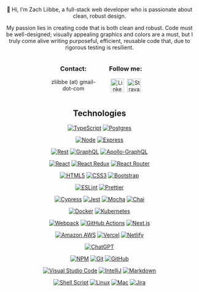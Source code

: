 <!-- <p align="center">
  <img position="center" src="https://github.com/zliibbe.png" alt="Zach"
  width="150" height="auto" />
 </p> -->

<p align="center">
👋 Hi, I’m Zach Liibbe, a full-stack web developer who is passionate about clean, robust design. 
</p>
<div align="center">

My passion lies in creating code that is both clean and robust. Code must be well-designed; visually appealing graphics and colors are a must, but I truly come alive writing purposeful, efficient, reusable code that, due to rigorous testing is resilient.</p>

  <div style="display: flex; width: 50%">
        <div style="flex: 1; margin-right: 20px">
          <h3>Contact:</h3>
          <p>zliibbe (at) gmail-dot-com</p>
        </div>  
        <div style="flex: 1;">
          <h3>Follow me: </h3>    
          <a href="https://www.linkedin.com/in/zachliibbe/"><img height="35" style="margin-right: 5px" src="https://cdn2.iconfinder.com/data/icons/social-icon-3/512/social_style_3_in-306.png"b alt="LinkedIn badge"/></a>  
          <a href="https://www.strava.com/athletes/zachliibbe"><img height="35" src="https://cdn4.iconfinder.com/data/icons/logos-and-brands/512/323_Strava_logo-512.png" alt="Strava Badge"/></a>
        </div>  
  </div>

<p display='flex'; justify-content='center'>
  <h2 align='center'>Technologies</h2>
  <p align='center'>

  <a href="https://www.typescriptlang.org/">![TypeScript](https://img.shields.io/badge/typescript-fbe570.svg?style=for-the-badge&logo=typescript&logoColor=253031)</a> <a href="https://www.postgresql.org/">![Postgres](https://img.shields.io/badge/postgres-fbe570.svg?style=for-the-badge&logo=postgresql&logoColor=253031)
  </a> 

<a href="https://nodejs.org/en">![Node](https://img.shields.io/badge/Node.js-494949?style=for-the-badge&logo=node.js&logoColor=white)</a> <a href="https://expressjs.com/">![Express](https://img.shields.io/badge/express-494949.svg?style=for-the-badge&logo=express&logoColor=%white)</a>



<a href="https://www.codecademy.com/article/what-is-rest">![Rest](https://img.shields.io/badge/-REST-479900?style=for-the-badge&logo=rest&logoColor=white)</a> <a href="https://graphql.org/">![GraphQL](https://img.shields.io/badge/-GraphQL-479900?style=for-the-badge&logo=graphql&logoColor=white)</a> <a href="https://www.apollographql.com/">![Apollo-GraphQL](https://img.shields.io/badge/-ApolloGraphQL-479900?style=for-the-badge&logo=apollo-graphql&logoColor=white)</a>

<a href="https://react.dev/">![React](https://img.shields.io/badge/react-3647df?style=for-the-badge&logo=react&logoColor=white)</a> <a href="https://react-redux.js.org/">![React Redux](https://img.shields.io/badge/Redux-3647df.svg?style=for-the-badge&logo=redux&logoColor=white)</a> <a href="https://reactrouter.com/en/main">![React Router](https://img.shields.io/badge/React_Router-3647df?style=for-the-badge&logo=react-router&logoColor=white)</a>

<a href="https://stateofhtml.com/en-US">![HTML5](https://img.shields.io/badge/html5-d8ca67.svg?style=for-the-badge&logo=html5&logoColor=253031)</a> <a href="https://stateofcss.com/en-US">![CSS3](https://img.shields.io/badge/css3-d8ca67.svg?style=for-the-badge&logo=css3&logoColor=253031)</a> <a href="https://getbootstrap.com//">![Bootstrap](https://img.shields.io/badge/bootstrap-d8ca67.svg?style=for-the-badge&logo=bootstrap&logoColor=253031)</a>

<a href="https://eslint.org/">![ESLint](https://img.shields.io/badge/eslint-c3c3c3.svg?style=for-the-badge&logo=eslint&logoColor=253031)</a> <a href="https://prettier.io/">![Prettier](https://img.shields.io/badge/prettier-c3c3c3.svg?style=for-the-badge&logo=prettier&logoColor=253031)</a>

<a href="https://www.cypress.io/">![Cypress](https://img.shields.io/badge/-cypress-eeb342?style=for-the-badge&logo=cypress&logoColor=253031)</a> <a href="https://jestjs.io/">![Jest](https://img.shields.io/badge/-jest-eeb342?style=for-the-badge&logo=jest&logoColor=253031)</a>
<a href="https://mochajs.org/">![Mocha](https://img.shields.io/badge/-mocha-eeb342?style=for-the-badge&logo=mocha&logoColor=253031)</a> 
<a href="https://www.chaijs.com/">![Chai](https://img.shields.io/badge/chai-eeb342?style=for-the-badge&logo=chai&logoColor=253031)</a>

 <a href="https://www.docker.com/">![Docker](https://img.shields.io/badge/docker-b0de5b.svg?style=for-the-badge&logo=docker&logoColor=253031)</a> <a href="https://kubernetes.io/">![Kubernetes](https://img.shields.io/badge/kubernetes-b0de5b.svg?style=for-the-badge&logo=kubernetes&logoColor=253031)</a>

<a href="https://webpack.js.org/">![Webpack](https://img.shields.io/badge/webpack-8BCEEB.svg?style=for-the-badge&logo=webpack&logoColor=253031)</a>
<a href="https://docs.github.com/en/actions">![GitHub Actions](https://img.shields.io/badge/github%20actions-8BCEEB.svg?style=for-the-badge&logo=githubactions&logoColor=253031)</a>
<a href="https://nextjs.org/">![Next.js](https://img.shields.io/badge/Next.js-8BCEEB.svg?style=for-the-badge&logo=next.js&logoColor=253031)</a> 

 <a href="https://aws.amazon.com/">![Amazon AWS](https://img.shields.io/badge/Amazon_AWS-8BCEEB?style=for-the-badge&logo=amazon-aws&logoColor=253031)</a> <a href="https://vercel.com/">![Vercel](https://img.shields.io/badge/vercel-8BCEEB?style=for-the-badge&logo=vercel&logoColor=253031)</a> 
 <a href="https://www.netlify.com/">![Netlify](https://img.shields.io/badge/Netlify-8BCEEB?style=for-the-badge&logo=netlify&logoColor=253031)</a>  

<a href="https://chat.openai.com/">![ChatGPT](https://img.shields.io/badge/chatGPT-FFF.svg?style=for-the-badge&logo=openai&logoColor=253031)</a>

<a href="https://www.npmjs.com/">![NPM](https://img.shields.io/badge/NPM-FFF.svg?style=for-the-badge&logo=npm&logoColor=253031)</a>
<a href="https://git-scm.com/">![Git](https://img.shields.io/badge/git-FFF.svg?style=for-the-badge&logo=git&logoColor=253031)</a>
<a href="https://github.com/">![GitHub](https://img.shields.io/badge/github-FFF.svg?style=for-the-badge&logo=github&logoColor=253031)</a>



<a href="https://code.visualstudio.com/">![Visual Studio Code](https://img.shields.io/badge/Visual%20Studio-FFF.svg?style=for-the-badge&logo=visual-studio&logoColor=black)</a> <a href="https://www.jetbrains.com/idea/">![IntelliJ](https://img.shields.io/badge/IntelliJIDEA-FFF.svg?style=for-the-badge&logo=intellij-idea&logoColor=253031)</a>  <a href="https://www.markdownguide.org/">![Markdown](https://img.shields.io/badge/Markdown-FFF?style=for-the-badge&logo=markdown&logoColor=253031)</a>

 <a href="https://www.geeksforgeeks.org/introduction-linux-shell-shell-scripting/">![Shell Script](https://img.shields.io/badge/shell_script-FFF.svg?style=for-the-badge&logo=gnu-bash&logoColor=253031)</a> <a href="https://www.linux.org/">![Linux](https://img.shields.io/badge/Linux-FFF?style=for-the-badge&logo=linux&logoColor=253031)</a> <a href="https://en.wikipedia.org/wiki/MacOS">![Mac](https://img.shields.io/badge/mac%20os-FFF?style=for-the-badge&logo=apple&logoColor=253031)</a> <a href="https://www.atlassian.com/software/jira">![Jira](https://img.shields.io/badge/jira-FFF.svg?style=for-the-badge&logo=jira&logoColor=253031)</a> 


<!---
zliibbe/zliibbe is a ✨ special ✨ repository because its `README.md` (this file) appears on your GitHub profile.
You can click the Preview link to take a look at your changes.
--->
